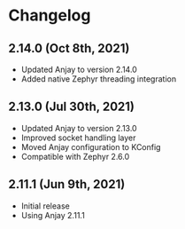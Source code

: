 # Changelog

## 2.14.0 (Oct 8th, 2021)
- Updated Anjay to version 2.14.0
- Added native Zephyr threading integration

## 2.13.0 (Jul 30th, 2021)
- Updated Anjay to version 2.13.0
- Improved socket handling layer
- Moved Anjay configuration to KConfig
- Compatible with Zephyr 2.6.0

## 2.11.1 (Jun 9th, 2021)
- Initial release
- Using Anjay 2.11.1
